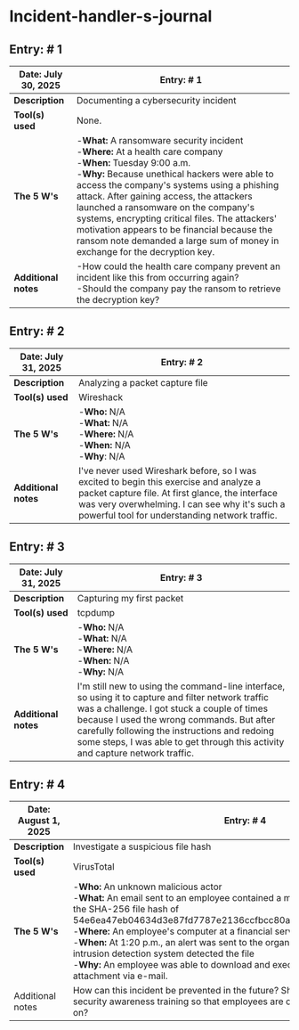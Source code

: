 # Incident-handler-s-journal
## Entry: # 1

| Date: July 30, 2025 | Entry: # 1 |
|-------| -------|
| **Description** | Documenting a cybersecurity incident|
| **Tool(s) used** | None. |
| **The 5 W's** | -**What:** A ransomware security incident<br>-**Where:** At a health care company<br>-**When:** Tuesday 9:00 a.m.<br>-**Why:** Because unethical hackers were able to access the company's systems using a phishing attack. After gaining access, the attackers launched a ransomware on the company's systems, encrypting critical files. The attackers' motivation appears to be financial because the ransom note demanded a large sum of money in exchange for the decryption key. |
| **Additional notes** | -How could the health care company prevent an incident like this from occurring again?<br>-Should the company pay the ransom to retrieve the decryption key? |


## Entry: # 2

| Date: July 31, 2025 | Entry: # 2 |
|-------| -------|
| **Description** | Analyzing a packet capture file |
| **Tool(s) used** | Wireshack |
| **The 5 W's** | -**Who:** N/A<br>-**What:** N/A<br>-**Where:** N/A<br>-**When:** N/A<br>-**Why**: N/A |
| **Additional notes** | I've never used Wireshark before, so I was excited to begin this exercise and analyze a packet capture file. At first glance, the interface was very overwhelming. I can see why it's such a powerful tool for understanding network traffic. |


## Entry: # 3

| Date: July 31, 2025 | Entry: # 3 |
|-------| -------|
| **Description** | Capturing my first packet |
| **Tool(s) used** | tcpdump |
| **The 5 W's** | -**Who:** N/A<br>-**What:** N/A<br>-**Where:** N/A<br>-**When:** N/A<br>-**Why:** N/A |
| **Additional notes** | I'm still new to using the command-line interface, so using it to capture and filter network traffic was a challenge. I got stuck a couple of times because I used the wrong commands. But after carefully following the instructions and redoing some steps, I was able to get through this activity and capture network traffic. |


## Entry: # 4

| Date: August 1, 2025 | Entry: # 4 |
|-------| -------|
| **Description** | Investigate a suspicious file hash |
| **Tool(s) used** | VirusTotal |
| **The 5 W's** | -**Who:** An unknown malicious actor<br>-**What:** An email sent to an employee contained a malicious file attachment with the SHA-256 file hash of 54e6ea47eb04634d3e87fd7787e2136ccfbcc80ade34f246a12cf93bab527f6b<br>-**Where:** An employee's computer at a financial services company<br>-**When:** At 1:20 p.m., an alert was sent to the organization's SOC after the intrusion detection system detected the file<br>-**Why:** An employee was able to download and execute a malicious file attachment via e-mail.|
| Additional notes | How can this incident be prevented in the future? Should we consider improving security awareness training so that employees are careful with what they click on? |


